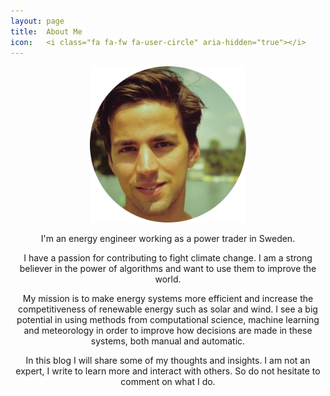 ```yaml
---
layout: page
title:  About Me
icon:   <i class="fa fa-fw fa-user-circle" aria-hidden="true"></i>
---
```


<p align="center">
  <img width="250" height="250" src="/images/sebastian.png">
</p>

<p align="center">
I'm an energy engineer working as a power trader in Sweden.
</p>

<p align="center">
I have a passion for contributing to fight climate change. I am a strong believer in the power of algorithms and want to use them to improve the world.
</p>

<p align="center">
My mission is to make energy systems more efficient and increase the competitiveness of renewable energy such as solar and wind. I see a big potential in using methods from computational science, machine learning and meteorology in order to improve how decisions are made in these systems, both manual and automatic.
</p>

<p align="center">
In this blog I will share some of my thoughts and insights. I am not an expert, I write to learn more and interact with others. So do not hesitate to comment on what I do.
</p>
